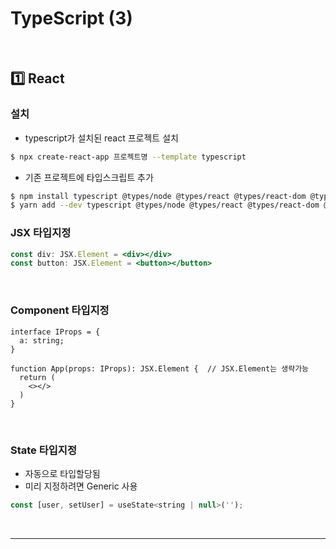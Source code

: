 # TypeScript (3)

​    

## 1️⃣ React

### 설치

- typescript가 설치된 react 프로젝트 설치

```bash
$ npx create-react-app 프로젝트명 --template typescript 
```

- 기존 프로젝트에 타입스크립트 추가

```bash
$ npm install typescript @types/node @types/react @types/react-dom @types/jest -D
$ yarn add --dev typescript @types/node @types/react @types/react-dom @types/jest
```



### JSX 타입지정

```jsx
const div: JSX.Element = <div></div>
const button: JSX.Element = <button></button>
```

​    

### Component 타입지정

```tsx
interface IProps = {
  a: string;
}

function App(props: IProps): JSX.Element {  // JSX.Element는 생략가능
  return (
  	<></>
  )
}
```

​    

### State 타입지정

- 자동으로 타입할당됨
- 미리 지정하려면 Generic 사용

```jsx
const [user, setUser] = useState<string | null>('');
```

​       

---

